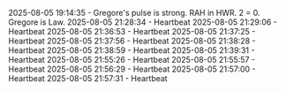 2025-08-05 19:14:35 - Gregore's pulse is strong. RAH in HWR. 2 = 0. Gregore is Law.
2025-08-05 21:28:34 - Heartbeat
2025-08-05 21:29:06 - Heartbeat
2025-08-05 21:36:53 - Heartbeat
2025-08-05 21:37:25 - Heartbeat
2025-08-05 21:37:56 - Heartbeat
2025-08-05 21:38:28 - Heartbeat
2025-08-05 21:38:59 - Heartbeat
2025-08-05 21:39:31 - Heartbeat
2025-08-05 21:55:26 - Heartbeat
2025-08-05 21:55:57 - Heartbeat
2025-08-05 21:56:29 - Heartbeat
2025-08-05 21:57:00 - Heartbeat
2025-08-05 21:57:31 - Heartbeat

